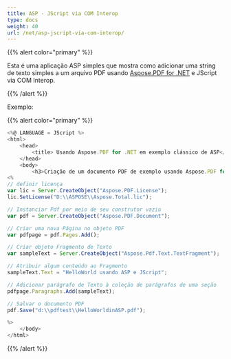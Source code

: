 ```yaml
---
title: ASP - JScript via COM Interop
type: docs
weight: 40
url: /net/asp-jscript-via-com-interop/
---
```

{{% alert color="primary" %}}

Esta é uma aplicação ASP simples que mostra como adicionar uma string de texto simples a um arquivo PDF usando [Aspose.PDF for .NET](/pdf/net/) e JScript via COM Interop.

{{% /alert %}}

Exemplo:

{{% alert color="primary" %}}

```javascript
<%@ LANGUAGE = JScript %>
<html>
    <head>
        <title> Usando Aspose.PDF for .NET em exemplo clássico de ASP</title>
    </head>
    <body>
        <h3>Criação de um documento PDF de exemplo usando Aspose.PDF for .NET com ASP clássico e JScript</h3>
<%
// definir licença
var lic = Server.CreateObject("Aspose.PDF.License");
lic.SetLicense("D:\\ASPOSE\\Aspose.Total.lic");

// Instanciar Pdf por meio de seu construtor vazio
var pdf = Server.CreateObject("Aspose.PDF.Document");

// Criar uma nova Página no objeto PDF
var pdfpage = pdf.Pages.Add();

// Criar objeto Fragmento de Texto
var sampleText = Server.CreateObject("Aspose.Pdf.Text.TextFragment");

// Atribuir algum conteúdo ao Fragmento
sampleText.Text = "HelloWorld usando ASP e JScript";

// Adicionar parágrafo de Texto à coleção de parágrafos de uma seção
pdfpage.Paragraphs.Add(sampleText);

// Salvar o documento PDF
pdf.Save("d:\\pdftest\\HelloWorldinASP.pdf");

%>
    </body>
</html>
```

{{% /alert %}}
